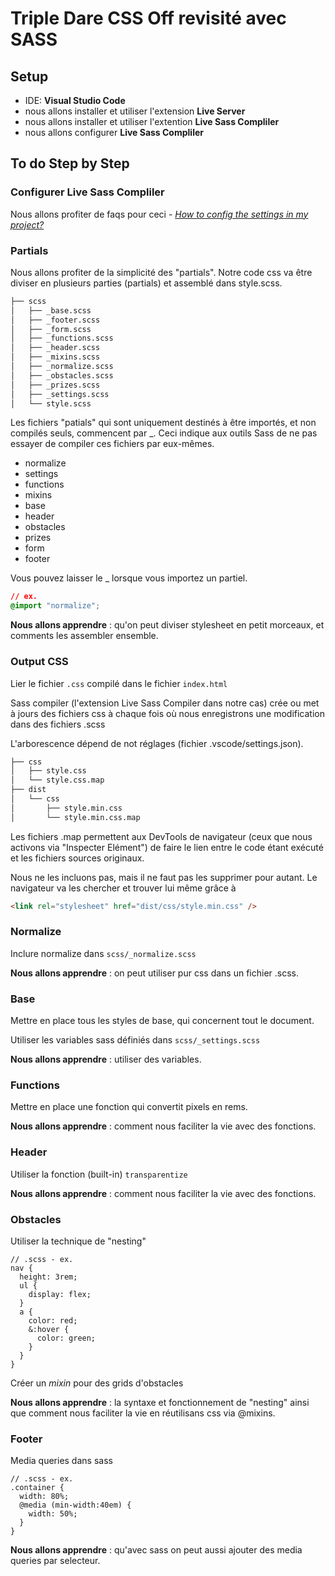 # Triple Dare CSS Off revisité avec SASS

## Setup

- IDE: **Visual Studio Code**
- nous allons installer et utiliser l'extension **Live Server**
- nous allons installer et utiliser l'extention **Live Sass Compliler**
- nous allons configurer **Live Sass Compliler**

## To do Step by Step

### Configurer **Live Sass Compliler**

Nous allons profiter de faqs pour ceci - [_How to config the settings in my project?_](https://ritwickdey.github.io/vscode-live-sass-compiler/docs/faqs.html)

### Partials

Nous allons profiter de la simplicité des "partials". Notre code css va être diviser en plusieurs parties (partials) et assemblé dans style.scss.

```bash
├── scss
│   ├── _base.scss
│   ├── _footer.scss
│   ├── _form.scss
│   ├── _functions.scss
│   ├── _header.scss
│   ├── _mixins.scss
│   ├── _normalize.scss
│   ├── _obstacles.scss
│   ├── _prizes.scss
│   ├── _settings.scss
│   └── style.scss
```

Les fichiers "patials" qui sont uniquement destinés à être importés, et non compilés seuls, commencent par \_. Ceci indique aux outils Sass de ne pas essayer de compiler ces fichiers par eux-mêmes.

- normalize
- settings
- functions
- mixins
- base
- header
- obstacles
- prizes
- form
- footer

Vous pouvez laisser le \_ lorsque vous importez un partiel.

```css
// ex.
@import "normalize";
```

**Nous allons apprendre** : qu'on peut diviser stylesheet en petit morceaux, et comments les assembler ensemble.

### Output CSS

Lier le fichier `.css` compilé dans le fichier `index.html`

Sass compiler (l'extension Live Sass Compiler dans notre cas) crée ou met à jours des fichiers css à chaque fois où nous enregistrons une modification dans des fichiers .scss

L'arborescence dépend de not réglages (fichier .vscode/settings.json).

```bash
├── css
│   ├── style.css
│   └── style.css.map
├── dist
│   └── css
│       ├── style.min.css
│       └── style.min.css.map
```

Les fichiers .map permettent aux DevTools de navigateur (ceux que nous activons via "Inspecter Elément") de faire le lien entre le code étant exécuté et les fichiers sources originaux.

Nous ne les incluons pas, mais il ne faut pas les supprimer pour autant. Le navigateur va les chercher et trouver lui même grâce à

```html
<link rel="stylesheet" href="dist/css/style.min.css" />
```

### Normalize

Inclure normalize dans `scss/_normalize.scss`

**Nous allons apprendre** : on peut utiliser pur css dans un fichier .scss.

### Base

Mettre en place tous les styles de base, qui concernent tout le document.

Utiliser les variables sass définiés dans `scss/_settings.scss`

**Nous allons apprendre** : utiliser des variables.

### Functions

Mettre en place une fonction qui convertit pixels en rems.

**Nous allons apprendre** : comment nous faciliter la vie avec des fonctions.

### Header

Utiliser la fonction (built-in) `transparentize`

**Nous allons apprendre** : comment nous faciliter la vie avec des fonctions.

### Obstacles

Utiliser la technique de "nesting"

```
// .scss - ex.
nav {
  height: 3rem;
  ul {
    display: flex;
  }
  a {
    color: red;
    &:hover {
      color: green;
    }
  }
}
```

Créer un _mixin_ pour des grids d'obstacles

**Nous allons apprendre** : la syntaxe et fonctionnement de "nesting" ainsi que comment nous faciliter la vie en réutilisans css via @mixins.

### Footer

Media queries dans sass

```
// .scss - ex.
.container {
  width: 80%;
  @media (min-width:40em) {
    width: 50%;
  }
}
```

**Nous allons apprendre** : qu'avec sass on peut aussi ajouter des media queries par selecteur.
